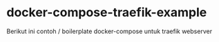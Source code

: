 # docker-compose-traefik-example
Berikut ini contoh / boilerplate docker-compose untuk traefik webserver
